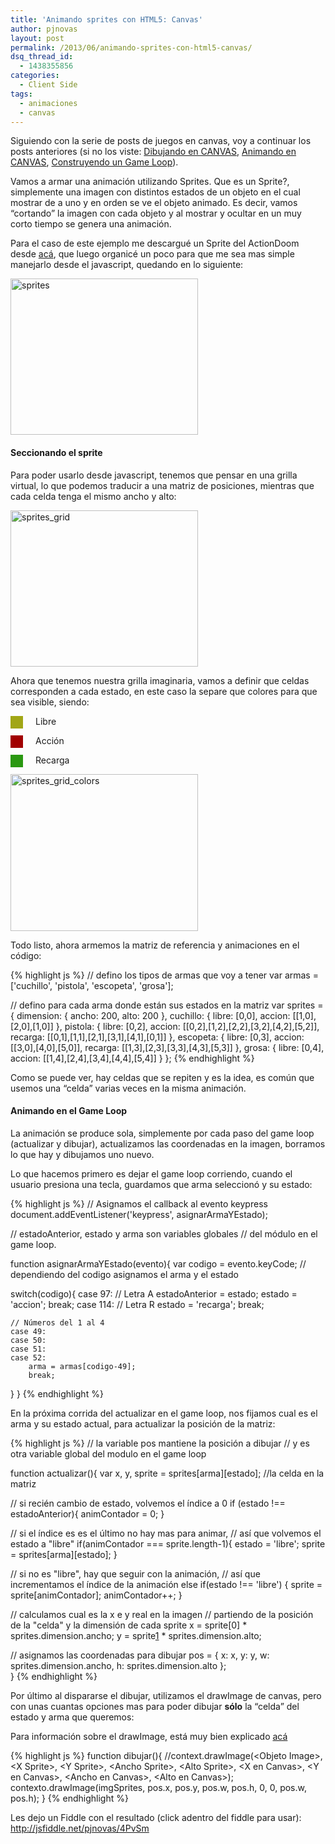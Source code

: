 ```yaml
---
title: 'Animando sprites con HTML5: Canvas'
author: pjnovas
layout: post
permalink: /2013/06/animando-sprites-con-html5-canvas/
dsq_thread_id:
  - 1438355856
categories:
  - Client Side
tags:
  - animaciones
  - canvas
---
```

Siguiendo con la serie de posts de juegos en canvas, voy a continuar los posts anteriores (si no los viste: [Dibujando en CANVAS][1], [Animando en CANVAS][2], [Construyendo un Game Loop][3]).

Vamos a armar una animación utilizando Sprites. Que es un Sprite?, simplemente una imagen con distintos estados de un objeto en el cual mostrar de a uno y en orden se ve el objeto animado. Es decir, vamos &#8220;cortando&#8221; la imagen con cada objeto y al mostrar y ocultar en un muy corto tiempo se genera una animación.

Para el caso de este ejemplo me descargué un Sprite del ActionDoom desde [acá][4], que luego organicé un poco para que me sea mas simple manejarlo desde el javascript, quedando en lo siguiente:

[<img src="http://fernetjs.com/wp-content/uploads/2013/06/sprites-300x250.png" alt="sprites" width="300" height="250" class="size-medium wp-image-3688" />][5]

#### Seccionando el sprite

Para poder usarlo desde javascript, tenemos que pensar en una grilla virtual, lo que podemos traducir a una matriz de posiciones, mientras que cada celda tenga el mismo ancho y alto:

[<img src="http://fernetjs.com/wp-content/uploads/2013/06/sprites_grid1-300x250.png" alt="sprites_grid" width="300" height="250" class="size-medium wp-image-3700" />][6]

Ahora que tenemos nuestra grilla imaginaria, vamos a definir que celdas corresponden a cada estado, en este caso la separe que colores para que sea visible, siendo:

<div style="width:20px; height:20px; background:#a1a615; float: left; margin: 0 20px 0 0">
</div>

Libre

<div style="width:20px; height:20px; background:#a10000; float: left; margin: 0 20px 0 0">
</div>

Acción

<div style="width:20px; height:20px; background:#2a9811; float: left; margin: 0 20px 0 0">
</div>

Recarga

[<img src="http://fernetjs.com/wp-content/uploads/2013/06/sprites_grid_colors1-300x251.png" alt="sprites_grid_colors" width="300" height="251" class="size-medium wp-image-3709" />][7]

Todo listo, ahora armemos la matriz de referencia y animaciones en el código:

{% highlight js %}
// defino los tipos de armas que voy a tener
var armas = ['cuchillo', 'pistola', 'escopeta', 'grosa'];

// defino para cada arma donde están sus estados en la matriz
var sprites = {
    dimension: {
        ancho: 200,
        alto: 200
    },
    cuchillo: {
        libre: [0,0],
        accion: [[1,0],[2,0],[1,0]]
    },
    pistola: {
        libre: [0,2],
        accion: [[0,2],[1,2],[2,2],[3,2],[4,2],[5,2]],
        recarga: [[0,1],[1,1],[2,1],[3,1],[4,1],[0,1]]
    },
    escopeta: {
        libre: [0,3],
        accion: [[3,0],[4,0],[5,0]],
        recarga: [[1,3],[2,3],[3,3],[4,3],[5,3]]
    },
    grosa: {
        libre: [0,4],
        accion: [[1,4],[2,4],[3,4],[4,4],[5,4]]
    }
};
 {% endhighlight %}

Como se puede ver, hay celdas que se repiten y es la idea, es común que usemos una &#8220;celda&#8221; varias veces en la misma animación.

#### Animando en el Game Loop

La animación se produce sola, simplemente por cada paso del game loop (actualizar y dibujar), actualizamos las coordenadas en la imagen, borramos lo que hay y dibujamos uno nuevo.

Lo que hacemos primero es dejar el game loop corriendo, cuando el usuario presiona una tecla, guardamos que arma seleccionó y su estado:

{% highlight js %}
// Asignamos el callback al evento keypress
document.addEventListener('keypress', asignarArmaYEstado);

// estadoAnterior, estado y arma son variables globales 
// del módulo en el game loop.

function asignarArmaYEstado(evento){
  var codigo = evento.keyCode;
  // dependiendo del codigo asignamos el arma y el estado

  switch(codigo){
    case 97: // Letra A
        estadoAnterior = estado;
        estado = 'accion';
        break;
    case 114: // Letra R
        estado = 'recarga';
        break;

    // Números del 1 al 4
    case 49:
    case 50:
    case 51:
    case 52:
        arma = armas[codigo-49]; 
        break;
  }
}
 {% endhighlight %}

En la próxima corrida del actualizar en el game loop, nos fijamos cual es el arma y su estado actual, para actualizar la posición de la matriz:

{% highlight js %}
// la variable pos mantiene la posición a dibujar
// y es otra variable global del modulo en el game loop

function actualizar(){
  var x, y,
    sprite = sprites[arma][estado]; //la celda en la matriz

  // si recién cambio de estado, volvemos el índice a 0
  if (estado !== estadoAnterior){
    animContador = 0;
  }
  
  // si el índice es es el último no hay mas para animar,
  // así que volvemos el estado a "libre"
  if(animContador === sprite.length-1){
    estado = 'libre';
    sprite = sprites[arma][estado];
  }

  // si no es "libre", hay que seguir con la animación,
  // así que incrementamos el índice de la animación
  else if(estado !== 'libre') {
    sprite =  sprite[animContador];
    animContador++;
  }
  
  // calculamos cual es la x e y real en la imagen
  // partiendo de la posición de la "celda" y la dimensión de cada sprite
  x = sprite[0] * sprites.dimension.ancho;
  y = sprite[1] * sprites.dimension.alto;
  
  // asignamos las coordenadas para dibujar
  pos = {
    x: x,
    y: y,
    w: sprites.dimension.ancho,
    h: sprites.dimension.alto
  };   
}
 {% endhighlight %}

Por último al dispararse el dibujar, utilizamos el drawImage de canvas, pero con unas cuantas opciones mas para poder dibujar **sólo** la &#8220;celda&#8221; del estado y arma que queremos:

Para información sobre el drawImage, está muy bien explicado [acá][8]

{% highlight js %}
function dibujar(){
  //context.drawImage(&lt;Objeto Image&gt;, &lt;X Sprite&gt;, &lt;Y Sprite&gt;, &lt;Ancho Sprite&gt;, &lt;Alto Sprite&gt;, &lt;X en Canvas&gt;, &lt;Y en Canvas&gt;, &lt;Ancho en Canvas&gt;, &lt;Alto en Canvas&gt;);
  contexto.drawImage(imgSprites, pos.x, pos.y, pos.w, pos.h, 0, 0, pos.w, pos.h);
}
 {% endhighlight %}

Les dejo un Fiddle con el resultado (click adentro del fiddle para usar): <http://jsfiddle.net/pjnovas/4PvSm>

 [1]: http://fernetjs.com/2011/11/dibujando-en-canvas-html5/ "Dibujando en CANVAS – HTML5"
 [2]: http://fernetjs.com/2011/12/animando-en-canvas-html5/ "Animando en CANVAS – HTML5"
 [3]: http://fernetjs.com/2012/09/construyendo-un-game-loop/ "Construyendo un Game Loop"
 [4]: http://spriters-resource.com/pc_computer/actiondoom/sheet/30570
 [5]: http://fernetjs.com/wp-content/uploads/2013/06/sprites.png
 [6]: http://fernetjs.com/wp-content/uploads/2013/06/sprites_grid1.png
 [7]: http://fernetjs.com/wp-content/uploads/2013/06/sprites_grid_colors1.png
 [8]: http://www.html5canvastutorials.com/tutorials/html5-canvas-image-crop/